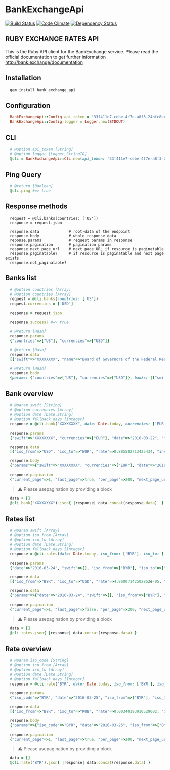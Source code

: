 # BankExchangeApi

[![Build Status](https://semaphoreci.com/api/v1/shlima/bank_exchange_ruby_api/branches/master/badge.svg)](https://semaphoreci.com/shlima/bank_exchange_ruby_api) [![Code Climate](https://codeclimate.com/github/BankExchange/bank_exchange_ruby_api/badges/gpa.svg)](https://codeclimate.com/github/BankExchange/bank_exchange_ruby_api) [![Dependency Status](https://gemnasium.com/BankExchange/bank_exchange_ruby_api.svg)](https://gemnasium.com/BankExchange/bank_exchange_ruby_api)

## RUBY EXCHANGE RATES API

This is the Ruby API client for the BankExchange service. Please read the official documentation to get further information http://bank.exchange/documentation

## Installation

```bash
  gem install bank_exchange_api
```

## Configuration

```ruby
  BankExchangeApi::Config.api_token = "33f411e7-cebe-4f7e-a8f3-24bfc8ecca6e"
  BankExchangeApi::Config.logger = Logger.new(STDOUT)
```

## CLI

```ruby
  # @option api_token [String]
  # @option logger [Logger,StringIO]
  @cli = BankExchangeApi::Cli.new(api_token: '33f411e7-cebe-4f7e-a8f3-24bfc8ecca6e')
```

## Ping Query

```ruby
  # @return [Boolean]
  @cli.ping #=> true
```

## Response methods 
```
  request = @cli.banks(countries: ['US']) 
  response = request.json
  
  response.data             # root-data of the endpoint  
  response.body             # whole response data
  reponse.params            # request params in response
  response.pagination       # pagination params
  response.next_page_url    # next page URL if resource is paginatable
  response.paginatable?     # if resource is paginatable and next page exists
  response.not_paginatable?
```

## Banks list 

```ruby
  # @option countries [Array]
  # @option countries [Array]
  request = @cli.banks(countries: ['US'])  
  request.currencies = ['USD']
  
  response = request.json
```

```ruby
  response.success? #=> true
```

```ruby
  # @return [Hash]
  response.params
  {"countries"=>["US"], "currencies"=>["USD"]} 
```

```ruby
  # @return [Hash]
  response.data
  [{"swift"=>"XXXXXXXX", "name"=>"Board of Governors of the Federal Reserve System", "country"=>"US", "currency"=>"USD", "website"=>"http://www.federalreserve.gov"}] 
```

```ruby
  # @return [Hash]
  response.body
  {params: {"countries"=>["US"], "currencies"=>["USD"]}, banks: [{"swift"=>"XXXXXXXX", "name"=>"Board of Governors of the Federal Reserve System", "country"=>"US", "currency"=>"USD", "website"=>"http://www.federalreserve.gov"}]} 
```

## Bank overview

```ruby
  # @param swift [String]
  # @option currencies [Array]
  # @option date [Date,String]
  # @option fallback_days [Integer]
  response = @cli.bank("XXXXXXXX", date: Date.today, currencies: ['EUR']).json
```

```ruby  
  response.params
  {"swift"=>"XXXXXXXX", "currencies"=>["EUR"], "date"=>"2016-03-22", "fallback_days"=>5}  
```

```ruby  
  response.data
  [{"iso_from"=>"USD", "iso_to"=>"EUR", "rate"=>0.885582713425434, "inverse_rate"=>1.1292, "date"=>"2016-03-18"}]   
```

```ruby  
  response.body
  {"params"=>{"swift"=>"XXXXXXXX", "currencies"=>["EUR"], "date"=>"2016-03-22", "fallback_days"=>4}, "bank"=>{"swift"=>"XXXXXXXX", "name"=>"Board of Governors of the Federal Reserve System", "country"=>"US", "currency"=>"USD", "website"=>"http://www.federalreserve.gov"}, "rates"=>[{"iso_from"=>"USD", "iso_to"=>"EUR", "rate"=>0.885582713425434, "inverse_rate"=>1.1292, "date"=>"2016-03-18"}]}    
```

```ruby  
  response.pagination
  {"current_page"=>1, "last_page"=>true, "per_page"=>200, "next_page_url"=>nil}   
```

> :warning: Please usepagination by providing a block

```ruby
  data = []
  @cli.bank("XXXXXXXX").json{ |response| data.concat(response.data)  }     
```

## Rates list

```ruby
  # @param swift [Array]
  # @option iso_from [Array]
  # @option iso_to [Array]
  # @option date [Date,String]
  # @option fallback_days [Integer]
  response = @cli.rates(date: Date.today, iso_from: ['BYR'], iso_to: ['USD']).json
```

```ruby  
  response.params
  {"date"=>"2016-03-24", "swift"=>[], "iso_from"=>["BYR"], "iso_to"=>["USD"], "fallback_days"=>5}   
```

```ruby  
  response.data
  [{"iso_from"=>"BYR", "iso_to"=>"USD", "rate"=>4.96007142502852e-05, "inverse_rate"=>20161.0, "swift"=>"NBRBBY2X", "date"=>"2016-03-24"}]    
```

```ruby  
  response.data
  {"params"=>{"date"=>"2016-03-24", "swift"=>[], "iso_from"=>["BYR"], "iso_to"=>["USD"], "fallback_days"=>5}, "rates"=>[{"iso_from"=>"BYR", "iso_to"=>"USD", "rate"=>4.96007142502852e-05, "inverse_rate"=>20161.0, "swift"=>"NBRBBY2X", "date"=>"2016-03-24"}]}      
```

```ruby  
  response.pagination
  {"current_page"=>1, "last_page"=>false, "per_page"=>200, "next_page_url"=>"http://api.bank.exchange/rates?iso_from=&iso_to=&page=2&swift="}    
```

> :warning: Please usepagination by providing a block

```ruby
  data = []
  @cli.rates.json{ |response| data.concat(response.data) }     
```

## Rate overview

```ruby
  # @param iso_code [String]
  # @option iso_from [Array]
  # @option iso_to [Array]
  # @option date [Date,String]
  # @option fallback_days [Integer]
  response = @cli.rate('BYR', date: Date.today, iso_from: ['BYR'], iso_to: ['RUB']).json
```

```ruby  
  response.params
  {"iso_code"=>"BYR", "date"=>"2016-03-25", "iso_from"=>["BYR"], "iso_to"=>["RUB"], "fallback_days"=>5}    
```

```ruby  
  response.data
  [{"iso_from"=>"BYR", "iso_to"=>"RUB", "rate"=>0.00340193910529002, "inverse_rate"=>293.95, "swift"=>"NBRBBY2X", "date"=>"2016-03-25"}]     
```

```ruby  
  response.body
  {"params"=>{"iso_code"=>"BYR", "date"=>"2016-03-25", "iso_from"=>["BYR"], "iso_to"=>["RUB"], "fallback_days"=>5}, "rates"=>[{"iso_from"=>"BYR", "iso_to"=>"RUB", "rate"=>0.00340193910529002, "inverse_rate"=>293.95, "swift"=>"NBRBBY2X", "date"=>"2016-03-25"}]}       
```

```ruby  
  response.pagination
  {"current_page"=>1, "last_page"=>true, "per_page"=>200, "next_page_url"=>nil}     
```

> :warning: Please usepagination by providing a block

```ruby
  data = []
  @cli.rate('BYR').json{ |response| data.concat(response.data) }  
```
